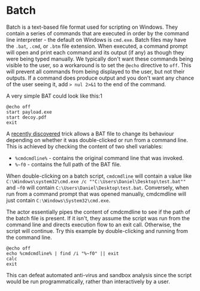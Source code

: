 # Batch

Batch is a text-based file format used for scripting on Windows.  They contain a series of commands that are executed in order by the command line interpreter - the default on Windows is `cmd.exe`.  Batch files may have the `.bat`, `.cmd`, or `.btm` file extension.  When executed, a command prompt will open and print each command and its output (if any) as though they were being typed manually.  We typically don't want these commands being visible to the user, so a workaround is to set the `@echo` directive to `off`.  This will prevent all commands from being displayed to the user, but not their outputs.  If a command does produce output and you don't want any chance of the user seeing it, add `> nul 2>&1` to the end of the command.

A very simple BAT could look like this:1

```batch
@echo off
start payload.exe
start decoy.pdf
exit
```

A [recently discovered](https://x.com/vmray/status/1808903062926315690) trick allows a BAT file to change its behaviour depending on whether it was double-clicked or run from a command line.  This is achieved by checking the content of two shell variables:

* `%cmdcmdline%` - contains the original command line that was invoked.
* `%~f0` - contains the full path of the BAT file.

When double-clicking on a batch script, `cmdcmdline` will contain a value like `C:\Windows\system32\cmd.exe /c ""C:\Users\Daniel\Desktop\test.bat""`  and `~f0` will contain `C:\Users\Daniel\Desktop\test.bat`.  Conversely, when run from a command prompt that was opened manually, cmdcmdline will just contain `C:\Windows\System32\cmd.exe`.

The actor essentially pipes the content of cmdcmdline to see if the path of the batch file is present.  If it isn't, they assume the script was run from the command line and directs execution flow to an exit call.  Otherwise, the script will continue.  Try this example by double-clicking and running from the command line.

```batch
@echo off
echo %cmdcmdline% | find /i "%~f0" || exit
calc
exit
```

This can defeat automated anti-virus and sandbox analysis since the script would be run programmatically, rather than interactively by a user.
